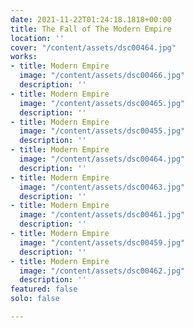 ```yaml
---
date: 2021-11-22T01:24:18.1818+00:00
title: The Fall of The Modern Empire
location: ''
cover: "/content/assets/dsc00464.jpg"
works:
- title: Modern Empire
  image: "/content/assets/dsc00466.jpg"
  description: ''
- title: Modern Empire
  image: "/content/assets/dsc00465.jpg"
  description: ''
- title: Modern Empire
  image: "/content/assets/dsc00455.jpg"
  description: ''
- title: Modern Empire
  image: "/content/assets/dsc00464.jpg"
  description: ''
- title: Modern Empire
  image: "/content/assets/dsc00463.jpg"
  description: ''
- title: Modern Empire
  image: "/content/assets/dsc00461.jpg"
  description: ''
- title: Modern Empire
  image: "/content/assets/dsc00459.jpg"
  description: ''
- title: Modern Empire
  image: "/content/assets/dsc00462.jpg"
  description: ''
featured: false
solo: false

---
```

